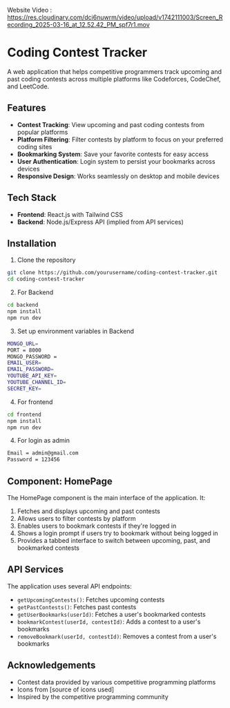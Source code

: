 Website Video : https://res.cloudinary.com/dci6nuwrm/video/upload/v1742111003/Screen_Recording_2025-03-16_at_12.52.42_PM_spf7r1.mov
# Coding Contest Tracker

A web application that helps competitive programmers track upcoming and past coding contests across multiple platforms like Codeforces, CodeChef, and LeetCode.

## Features

- **Contest Tracking**: View upcoming and past coding contests from popular platforms
- **Platform Filtering**: Filter contests by platform to focus on your preferred coding sites
- **Bookmarking System**: Save your favorite contests for easy access
- **User Authentication**: Login system to persist your bookmarks across devices
- **Responsive Design**: Works seamlessly on desktop and mobile devices

## Tech Stack

- **Frontend**: React.js with Tailwind CSS
- **Backend**: Node.js/Express API (implied from API services)


## Installation

1. Clone the repository
```bash
git clone https://github.com/yourusername/coding-contest-tracker.git
cd coding-contest-tracker
```

2. For Backend
```bash
cd backend
npm install
npm run dev
```

3. Set up environment variables in Backend
```bash
MONGO_URL=
PORT = 8000 
MONGO_PASSWORD =
EMAIL_USER=
EMAIL_PASSWORD=
YOUTUBE_API_KEY=
YOUTUBE_CHANNEL_ID=
SECRET_KEY=
```

4. For frontend
```bash
cd frontend
npm install
npm run dev
```
4. For login as admin
```bash
Email = admin@gmail.com
Password = 123456
```


## Component: HomePage

The HomePage component is the main interface of the application. It:

1. Fetches and displays upcoming and past contests
2. Allows users to filter contests by platform
3. Enables users to bookmark contests if they're logged in
4. Shows a login prompt if users try to bookmark without being logged in
5. Provides a tabbed interface to switch between upcoming, past, and bookmarked contests

## API Services

The application uses several API endpoints:

- `getUpcomingContests()`: Fetches upcoming contests
- `getPastContests()`: Fetches past contests
- `getUserBookmarks(userId)`: Fetches a user's bookmarked contests
- `bookmarkContest(userId, contestId)`: Adds a contest to a user's bookmarks
- `removeBookmark(userId, contestId)`: Removes a contest from a user's bookmarks

## Acknowledgements

- Contest data provided by various competitive programming platforms
- Icons from [source of icons used]
- Inspired by the competitive programming community
